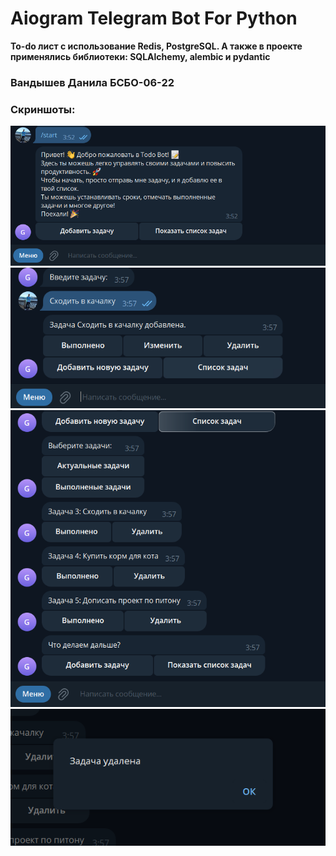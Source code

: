 # Aiogram Telegram Bot For Python

**To-do лист с использование Redis, PostgreSQL. А также в проекте применялись библиотеки: SQLAlchemy, alembic и pydantic**

### Вандышев Данила БСБО-06-22
### Скриншоты:
![alt text](image.png)
![alt text](image-1.png)
![alt text](image-2.png)
![alt text](image-3.png)
